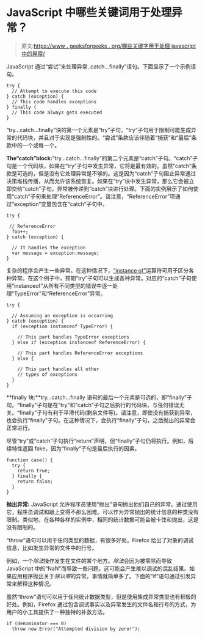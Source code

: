 # JavaScript 中哪些关键词用于处理异常？

> 原文:[https://www . geeksforgeeks . org/哪些关键字用于处理 javascript 中的异常/](https://www.geeksforgeeks.org/which-keywords-are-used-to-handle-exceptions-in-javascript/)

JavaScript 通过“尝试”来处理异常..catch…finally”语句。下面显示了一个示例语句。

```
try {
  // Attempt to execute this code
} catch (exception) {
  // This code handles exceptions
} finally {
  // This code always gets executed
}
```

“try…catch…finally”块的第一个元素是“try”子句。“try”子句用于限制可能生成异常的代码块，并且对于实现是强制性的。“尝试”条款应该伴随着“捕获”和“最后”条款中的一个或每一个。

**The“catch”block:**“try…catch…finally”的第二个元素是“catch”子句。“catch”子句是一个代码块，如果在“try”子句中发生异常，它将是最有效的。虽然“catch”条款是可选的，但是没有它处理异常是不够的。这是因为“catch”子句阻止异常通过决策堆栈传播，从而允许该系统恢复。如果在“try”块中发生异常，那么它会被立即交给“catch”子句。异常被传递到“catch”块进行处理。下面的实例展示了如何使用“catch”子句来处理“ReferenceError”。请注意，“ReferenceError”项通过“exception”变量包含在“catch”子句中。

```
try {

 // ReferenceError
  foo++;  
} catch (exception) {

  // It handles the exception
  var message = exception.message;  
}
```

复杂的程序会产生一些异常。在这种情况下，[“instance of”](https://www.geeksforgeeks.org/instanceof-operator-in-javascript/)运算符可用于区分各种异常。在这个例子中，预期“try”子句可以生成各种异常。对应的“catch”子句使用“instanceof”从所有不同类型的错误中逐一处理“TypeError”和“ReferenceError”异常。

```
try {

  // Assuming an exception is occurring
} catch (exception) {
  if (exception instanceof TypeError) {

    // This part handles TypeError exceptions
  } else if (exception instanceof ReferenceError) {

    // This part handles ReferenceError exceptions
  } else {

    // This part handles all other 
    // types of exceptions
  }
}
```

**finally 块:**try…catch…finally 语句的最后一个元素是可选的，即“finally”子句。“finally”子句是在“try”和“catch”子句之后执行的代码块，与任何错误无关。“finally”子句有利于平滑代码(剩余文件等)。请注意，即使没有捕获到异常，也会执行“finally”子句。在这种情况下，会执行“finally”子句，之后抛出的异常会正常进行。

尽管“try”或“catch”子句执行“return”声明，但“finally”子句仍将执行。例如，后续特性返回 fake，因为“finally”子句是最后执行的因素。

```
function case() {
  try {
    return true;
  } finally {
    return false;
  }
}
```

**抛出异常:** JavaScript 允许程序员使用“抛出”语句抛出他们自己的异常。通过使用它，程序员调试和跟上变得不那么困难。可以作为异常抛出的统计信息的种类没有限制。类似地，在各种各样的实例中，相同的统计数据可能会被卡住和抛出，这是没有限制的。

“throw”语句可以用于任何类型的数据，有很多好处。Firefox 给出了对象的调试信息，比如发生异常的文件中的行号。

例如，一个*除法*操作发生在文件的某个地方。*除法*会因为被零除而导致 JavaScript 中的“NaN”而导致一些问题。这可能会产生难以调试的混乱结果。如果应用程序抛出关于*除以零*的异常，事情就简单多了。下面的“if”语句通过引发异常来解释这种情况。

虽然“throw”语句可以用于任何统计数据类型，但是使用集成异常类型也有积极的好处。例如，Firefox 通过包含调试事实以及异常发生的文件名和行号的方式，为用户的小工具提供了一种独特的补救方法。

```
if (denominator === 0)
  throw new Error("Attempted division by zero!");
```